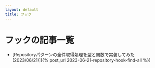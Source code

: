 ```yaml
---
layout: default
title: フック
---
```

# フックの記事一覧

- [Repositoryパターンの全件取得処理を型と関数で実装してみた(2023/06/21)]({% post_url 2023-06-21-repository-hook-find-all %})
